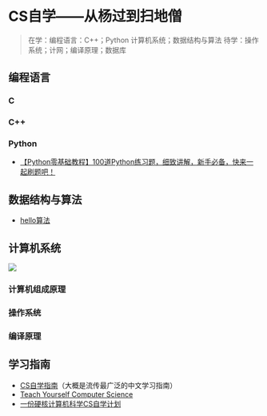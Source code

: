 # CS自学——从杨过到扫地僧
> 在学：编程语言：C++；Python
        计算机系统；数据结构与算法
        待学：操作系统；计网；编译原理；数据库

## 编程语言
### C
### C++
### Python
- [【Python零基础教程】100道Python练习题，细致讲解，新手必备，快来一起刷题吧！](https://www.bilibili.com/video/BV1is4y1q7Qo?p=1&vd_source=faf0776077e2eb91fbb8b452bbd732b0)

## 数据结构与算法
- [hello算法](https://www.hello-algo.com/)

## 计算机系统
![](https://foxsen.github.io/archbase/images/chapter1/hierarchy.png)
### 计算机组成原理
### 操作系统
### 编译原理
## 学习指南
- [CS自学指南](https://csdiy.wiki/)（大概是流传最广泛的中文学习指南）
- [Teach Yourself Computer Science](https://teachyourselfcs.com/)
- [一份硬核计算机科学CS自学计划](https://github.com/spring2go/cs_study_plan)
